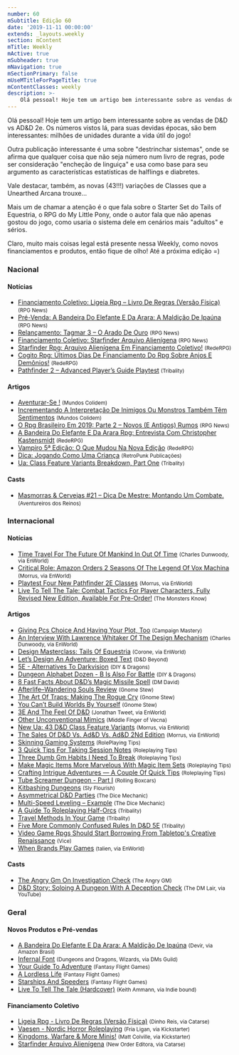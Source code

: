 ```yaml
---
number: 60
mSubtitle: Edição 60
date: '2019-11-11 00:00:00'
extends: _layouts.weekly
section: mContent
mTitle: Weekly
mActive: true
mSubheader: true
mNavigation: true
mSectionPrimary: false
mUseMTitleForPageTitle: true
mContentClasses: weekly
description: >-
    Olá pessoal! Hoje tem um artigo bem interessante sobre as vendas de D&amp;D vs AD&amp;D 2e. Os números vistos lá, para suas devidas épocas, são bem interessantes: milhões de unidades durante a vida útil do jogo!    Outra publicação interessante é uma sobre &quot;destrinchar sistemas&quot;, onde se afirma q
---
```


Olá pessoal! Hoje tem um artigo bem interessante sobre as vendas de D&amp;D vs AD&amp;D 2e. Os números vistos lá, para suas devidas épocas, são bem interessantes: milhões de unidades durante a vida útil do jogo!

Outra publicação interessante é uma sobre &quot;destrinchar sistemas&quot;, onde se afirma que qualquer coisa que não seja número num livro de regras, pode ser consideração &quot;encheção de linguiça&quot; e usa como base para seu argumento as características estatísticas de halflings e diabretes.

Vale destacar, também, as novas (43!!!) variações de Classes que a Unearthed Arcana trouxe...

Mais um de chamar a atenção é o que fala sobre o Starter Set do Tails of Equestria, o RPG do My Little Pony, onde o autor fala que não apenas gostou do jogo, como usaria o sistema dele em cenários mais &quot;adultos&quot; e sérios.

Claro, muito mais coisas legal está presente nessa Weekly, como novos financiamentos e produtos, então fique de olho! Até a próxima edição =)

### Nacional

#### Notícias

- [Financiamento Coletivo: Ligeia Rpg – Livro De Regras (Versão Física)] <small>(RPG News)</small>
- [Pré-Venda: A Bandeira Do Elefante E Da Arara: A Maldição De Ipaúna] <small>(RPG News)</small>
- [Relançamento: Tagmar 3 – O Arado De Ouro] <small>(RPG News)</small>
- [Financiamento Coletivo: Starfinder Arquivo Alienígena] <small>(RPG News)</small>
- [Starfinder Rpg: Arquivo Alienígena Em Financiamento Coletivo!] <small>(RedeRPG)</small>
- [Cogito Rpg: Últimos Dias De Financiamento Do Rpg Sobre Anjos E Demônios!] <small>(RedeRPG)</small>
- [Pathfinder 2 – Advanced Player’s Guide Playtest] <small>(Tribality)</small>

#### Artigos

- [Aventurar-Se !] <small>(Mundos Colidem)</small>
- [Incrementando A Interpretação De Inimigos Ou Monstros Também Têm Sentimentos] <small>(Mundos Colidem)</small>
- [O Rpg Brasileiro Em 2019: Parte 2 – Novos (E Antigos) Rumos] <small>(RPG News)</small>
- [A Bandeira Do Elefante E Da Arara Rpg: Entrevista Com Christopher Kastensmidt] <small>(RedeRPG)</small>
- [Vampiro 5ª Edição: O Que Mudou Na Nova Edição] <small>(RedeRPG)</small>
- [Dica: Jogando Como Uma Criança] <small>(RetroPunk Publicações)</small>
- [Ua: Class Feature Variants Breakdown, Part One] <small>(Tribality)</small>

#### Casts

- [Masmorras &amp; Cervejas #21 – Dica De Mestre: Montando Um Combate.] <small>(Aventureiros dos Reinos)</small>

### Internacional

#### Notícias

- [Time Travel For The Future Of Mankind In Out Of Time] <small>(Charles Dunwoody, via EnWorld)</small>
- [Critical Role: Amazon Orders 2 Seasons Of The Legend Of Vox Machina] <small>(Morrus, via EnWorld)</small>
- [Playtest Four New Pathfinder 2E Classes] <small>(Morrus, via EnWorld)</small>
- [Live To Tell The Tale: Combat Tactics For Player Characters, Fully Revised New Edition, Available For Pre-Order!] <small>(The Monsters Know)</small>

#### Artigos

- [Giving Pcs Choice And Having Your Plot, Too] <small>(Campaign Mastery)</small>
- [An Interview With Lawrence Whitaker Of The Design Mechanism] <small>(Charles Dunwoody, via EnWorld)</small>
- [Design Masterclass: Tails Of Equestria] <small>(Corone, via EnWorld)</small>
- [Let’s Design An Adventure: Boxed Text] <small>(D&amp;D Beyond)</small>
- [5E - Alternatives To Darkvision] <small>(DIY &amp; Dragons)</small>
- [Dungeon Alphabet Dozen - B Is Also For Battle] <small>(DIY &amp; Dragons)</small>
- [8 Fast Facts About D&amp;D’s Magic Missile Spell] <small>(DM David)</small>
- [Afterlife–Wandering Souls Review] <small>(Gnome Stew)</small>
- [The Art Of Traps: Making The Rogue Cry] <small>(Gnome Stew)</small>
- [You Can’t Build Worlds By Yourself] <small>(Gnome Stew)</small>
- [3E And The Feel Of D&amp;D] <small>(Jonathan Tweet, via EnWorld)</small>
- [Other Unconventional Mimics] <small>(Middle Finger of Vecna)</small>
- [New Ua: 43 D&amp;D Class Feature Variants] <small>(Morrus, via EnWorld)</small>
- [The Sales Of D&amp;D Vs. Ad&amp;D Vs. Ad&amp;D 2Nd Edition] <small>(Morrus, via EnWorld)</small>
- [Skinning Gaming Systems] <small>(RolePlaying Tips)</small>
- [3 Quick Tips For Taking Session Notes] <small>(Roleplaying Tips)</small>
- [Three Dumb Gm Habits I Need To Break] <small>(Roleplaying Tips)</small>
- [Make Magic Items More Marvelous With Magic Item Sets] <small>(Roleplaying Tips)</small>
- [Crafting Intrigue Adventures — A Couple Of Quick Tips] <small>(Roleplaying Tips)</small>
- [Tube Screamer Dungeon - Part I] <small>(Rolling Boxcars)</small>
- [Kitbashing Dungeons] <small>(Sly Flourish)</small>
- [Asymmetrical D&amp;D Parties] <small>(The Dice Mechanic)</small>
- [Multi-Speed Leveling – Example] <small>(The Dice Mechanic)</small>
- [A Guide To Roleplaying Half-Orcs] <small>(Tribality)</small>
- [Travel Methods In Your Game] <small>(Tribality)</small>
- [Five More Commonly Confused Rules In D&amp;D 5E] <small>(Tribality)</small>
- [Video Game Rpgs Should Start Borrowing From Tabletop&#039;s Creative Renaissance] <small>(Vice)</small>
- [When Brands Play Games] <small>(talien, via EnWorld)</small>

#### Casts

- [The Angry Gm On Investigation Check] <small>(The Angry GM)</small>
- [D&amp;D Story: Soloing A Dungeon With A Deception Check] <small>(The DM Lair, via YouTube)</small>

### Geral

#### Novos Produtos e Pré-vendas

- [A Bandeira Do Elefante E Da Arara: A Maldição De Ipaúna] <small>(Devir, via Amazon Brasil)</small>
- [Infernal Font] <small>(Dungeons and Dragons, Wizards, via DMs Guild)</small>
- [Your Guide To Adventure] <small>(Fantasy Flight Games)</small>
- [A Lordless Life] <small>(Fantasy Flight Games)</small>
- [Starships And Speeders] <small>(Fantasy Flight Games)</small>
- [Live To Tell The Tale (Hardcover)] <small>(Keith Ammann, via Indie bound)</small>

#### Financiamento Coletivo

- [Ligeia Rpg - Livro De Regras (Versão Física)] <small>(Dinho Reis, via Catarse)</small>
- [Vaesen - Nordic Horror Roleplaying] <small>(Fria Ligan, via Kickstarter)</small>
- [Kingdoms, Warfare &amp; More Minis!] <small>(Matt Colville, via Kickstarter)</small>
- [Starfinder Arquivo Alienígena] <small>(New Order Editora, via Catarse)</small>


[Crafting Intrigue Adventures — A Couple Of Quick Tips]: https://www.roleplayingtips.com/adventure-building/crafting-intrigue-adventures-a-couple-of-quick-tips/
[Three Dumb Gm Habits I Need To Break]: https://www.roleplayingtips.com/running-games/three-dumb-gm-habits-i-need-to-break/
[Make Magic Items More Marvelous With Magic Item Sets]: https://www.roleplayingtips.com/treasure-rewards-items/make-magic-items-more-marvelous-with-magic-item-sets/
[3 Quick Tips For Taking Session Notes]: https://www.roleplayingtips.com/running-games/3-quick-tips-for-taking-session-notes/
[Kitbashing Dungeons]: https://slyflourish.com/kitbashing_dungeons.html
[Live To Tell The Tale: Combat Tactics For Player Characters, Fully Revised New Edition, Available For Pre-Order!]: http://themonstersknow.com/live-to-tell-the-tale-combat-tactics-for-player-characters-fully-revised-edition-available-for-pre-order/
[Live To Tell The Tale (Hardcover)]: https://www.indiebound.org/book/9781982122690
[Travel Methods In Your Game]: https://www.tribality.com/2019/11/04/travel-methods-in-your-game/
[Financiamento Coletivo: Ligeia Rpg – Livro De Regras (Versão Física)]: https://newsrpg.wordpress.com/2019/11/05/financiamento-coletivo-ligeia-rpg-livro-de-regras-versao-fisica/
[Ligeia Rpg - Livro De Regras (Versão Física)]: https://www.catarse.me/pt/ligeiarpg_livroderegras
[Dungeon Alphabet Dozen - B Is Also For Battle]: https://diyanddragons.blogspot.com/2019/11/da12-b-is-for-battle.html
[Ua: Class Feature Variants Breakdown, Part One]: https://www.tribality.com/2019/11/04/ua-class-feature-variants-breakdown-part-one/
[Other Unconventional Mimics]: https://mfov.magehandpress.com/2019/11/other-unconventional-mimics.html
[Multi-Speed Leveling – Example]: https://dicemechanic.wordpress.com/2019/11/04/multi-speed-leveling-example/
[The Art Of Traps: Making The Rogue Cry]: https://gnomestew.com/the-art-of-traps-making-the-rogue-cry/
[Asymmetrical D&amp;D Parties]: https://dicemechanic.wordpress.com/2019/11/04/asymmetrical-dd-parties/
[Giving Pcs Choice And Having Your Plot, Too]: http://www.campaignmastery.com/blog/and-having-your-plot-too/
[8 Fast Facts About D&amp;D’s Magic Missile Spell]: https://dmdavid.com/tag/8-fun-facts-about-dds-magic-missile-spell/
[Afterlife–Wandering Souls Review]: https://gnomestew.com/afterlife-wandering-souls-review/
[Aventurar-Se !]: https://www.mundoscolidem.com.br/aventurar-se/
[Time Travel For The Future Of Mankind In Out Of Time]: https://www.enworld.org/threads/time-travel-for-the-future-of-mankind-in-out-of-time.668140/
[D&amp;D Story: Soloing A Dungeon With A Deception Check]: https://www.youtube.com/watch?v=dRI1PT3MyeI
[Critical Role: Amazon Orders 2 Seasons Of The Legend Of Vox Machina]: https://www.enworld.org/threads/critical-role-amazon-orders-2-seasons-of-the-legend-of-vox-machina.668369/
[A Bandeira Do Elefante E Da Arara Rpg: Entrevista Com Christopher Kastensmidt]: https://www.rederpg.com.br/2019/11/05/a-bandeira-do-elefante-e-da-arara-rpg-entrevista-com-christopher-kastensmidt/
[Pré-Venda: A Bandeira Do Elefante E Da Arara: A Maldição De Ipaúna]: https://newsrpg.wordpress.com/2019/11/06/pre-venda-a-bandeira-do-elefante-e-da-arara-a-maldicao-de-ipauna/
[A Bandeira Do Elefante E Da Arara: A Maldição De Ipaúna]: https://www.amazon.com.br/Bandeira-Elefante-Arara-Maldição-Ipaúna/dp/8575327615
[Tube Screamer Dungeon - Part I]: https://rollingboxcars.com/2019/11/05/the-tube-screamer-dungeon-step-one-proof-of-concept/
[The Angry Gm On Investigation Check]: https://theangrygm.com/investigation-check-appearance/
[Kingdoms, Warfare &amp; More Minis!]: https://www.kickstarter.com/projects/255133215/kingdoms-warfare-and-more-minis
[Relançamento: Tagmar 3 – O Arado De Ouro]: https://newsrpg.wordpress.com/2019/11/07/tagmar-3-o-arado-de-ouro-relancamento/
[An Interview With Lawrence Whitaker Of The Design Mechanism]: https://www.enworld.org/threads/an-interview-with-lawrence-whitaker-of-the-design-mechanism.668067/
[Dica: Jogando Como Uma Criança]: https://retropunk.com.br/editora/dica-jogando-como-uma-crianca/
[Playtest Four New Pathfinder 2E Classes]: https://www.enworld.org/threads/playtest-four-new-pathfinder-2e-classes.668402/
[The Sales Of D&amp;D Vs. Ad&amp;D Vs. Ad&amp;D 2Nd Edition]: https://www.enworld.org/threads/the-sales-of-d-d-vs-ad-d-vs-ad-d-2nd-edition.668409/
[Starfinder Rpg: Arquivo Alienígena Em Financiamento Coletivo!]: https://www.rederpg.com.br/2019/11/07/starfinder-rpg-arquivo-alienigena-em-financiamento-coletivo/
[Starfinder Arquivo Alienígena]: https://www.catarse.me/starfinderAA
[Incrementando A Interpretação De Inimigos Ou Monstros Também Têm Sentimentos]: https://www.mundoscolidem.com.br/volosguideresenha/
[Skinning Gaming Systems]: https://www.roleplayingtips.com/rptn/skinning-gaming-systems/
[5E - Alternatives To Darkvision]: https://diyanddragons.blogspot.com/2019/11/5e-alternatives-to-darkvision.html
[Financiamento Coletivo: Starfinder Arquivo Alienígena]: https://newsrpg.wordpress.com/2019/11/08/financiamento-coletivo-starfinder-arquivo-alienigena/
[Your Guide To Adventure]: https://www.fantasyflightgames.com/en/news/2019/11/6/your-guide-to-adventure/
[A Lordless Life]: https://www.fantasyflightgames.com/en/news/2019/11/4/a-lordless-life/
[Starships And Speeders]: https://www.fantasyflightgames.com/en/news/2019/11/6/starships-and-speeders/
[When Brands Play Games]: https://www.enworld.org/threads/when-brands-play-games.668070/
[New Ua: 43 D&amp;D Class Feature Variants]: https://www.enworld.org/threads/new-ua-43-d-d-class-feature-variants.668349/
[3E And The Feel Of D&amp;D]: https://www.enworld.org/threads/3e-and-the-feel-of-d-d.667269/
[Design Masterclass: Tails Of Equestria]: https://www.enworld.org/threads/design-masterclass-tails-of-equestria.668108/
[Masmorras &amp; Cervejas #21 – Dica De Mestre: Montando Um Combate.]: http://aventureirosdosreinos.com/masmorras-cervejas-21-dica-de-mestre-montando-um-combate/
[A Guide To Roleplaying Half-Orcs]: https://www.tribality.com/2019/11/08/a-guide-to-roleplaying-half-orcs/
[Pathfinder 2 – Advanced Player’s Guide Playtest]: https://www.tribality.com/2019/11/08/pathfinder-2-advanced-players-guide-playtest/
[You Can’t Build Worlds By Yourself]: https://gnomestew.com/you-cant-build-worlds-by-yourself/
[Five More Commonly Confused Rules In D&amp;D 5E]: https://www.tribality.com/2019/11/08/five-more-commonly-confused-rules-in-dd-5e/
[Cogito Rpg: Últimos Dias De Financiamento Do Rpg Sobre Anjos E Demônios!]: https://www.rederpg.com.br/2019/11/08/cogito-rpg-ultimos-dias-de-financiamento-do-rpg-sobre-anjos-e-demonios/
[O Rpg Brasileiro Em 2019: Parte 2 – Novos (E Antigos) Rumos]: https://newsrpg.wordpress.com/2019/11/09/o-rpg-brasileiro-em-2019-parte-2-novos-e-antigos-rumos/
[Vampiro 5ª Edição: O Que Mudou Na Nova Edição]: https://www.rederpg.com.br/2019/11/10/vampiro-5a-edicao-o-que-mudou-na-nova-edicao/
[Let’s Design An Adventure: Boxed Text]: https://www.dndbeyond.com/posts/625-lets-design-an-adventure-boxed-text
[Vaesen - Nordic Horror Roleplaying]: https://www.kickstarter.com/projects/1192053011/vaesen-nordic-horror-roleplaying
[Video Game Rpgs Should Start Borrowing From Tabletop&#039;s Creative Renaissance]: https://www.vice.com/en_us/article/bjwkd8/video-games-rpgs-should-start-borrowing-from-tabletops-creative-renaissance
[Infernal Font]: https://www.dmsguild.com/product/294284/Infernal-Font?src=2024265
